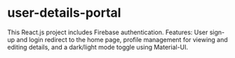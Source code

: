 # user-details-portal
This React.js project includes Firebase authentication. Features: User sign-up and login redirect to the home page, profile management for viewing and editing details, and a dark/light mode toggle using Material-UI.
